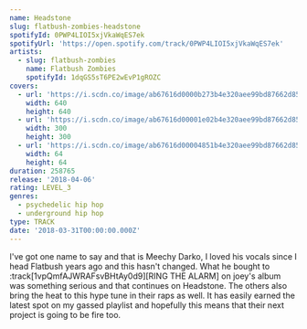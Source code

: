 ```yaml
---
name: Headstone
slug: flatbush-zombies-headstone
spotifyId: 0PWP4LIOI5xjVkaWqES7ek
spotifyUrl: 'https://open.spotify.com/track/0PWP4LIOI5xjVkaWqES7ek'
artists:
  - slug: flatbush-zombies
    name: Flatbush Zombies
    spotifyId: 1dqGS5sT6PE2wEvP1gROZC
covers:
  - url: 'https://i.scdn.co/image/ab67616d0000b273b4e320aee99bd87662d85178'
    width: 640
    height: 640
  - url: 'https://i.scdn.co/image/ab67616d00001e02b4e320aee99bd87662d85178'
    width: 300
    height: 300
  - url: 'https://i.scdn.co/image/ab67616d00004851b4e320aee99bd87662d85178'
    width: 64
    height: 64
duration: 258765
release: '2018-04-06'
rating: LEVEL_3
genres:
  - psychedelic hip hop
  - underground hip hop
type: TRACK
date: '2018-03-31T00:00:00.000Z'
---
```

I've got one name to say and that is Meechy Darko, I loved his vocals since I head Flatbush
years ago and this hasn't changed. What he bought to :track[1vpQmfAJWRAFsvBHtAy0d9][RING THE ALARM]
on joey's album was something serious and that continues on Headstone. The others also bring
the heat to this hype tune in their raps as well. It has easily earned the latest spot on
my gassed playlist and hopefully this means that their next project is going to be fire too.
